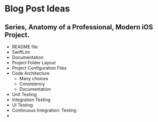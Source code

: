 # Blog Post Ideas

## Series, Anatomy of a Professional, Modern iOS Project.

* README file
* SwiftLint
* Documentation
* Project Folder Layout
* Project Configuration Files
* Code Architecture
	* Many choices
	* Consistency
	* Documentation
* Unit Testing
* Integration Testing
* UI Testing
* Continuous Integration: Testing
* 
